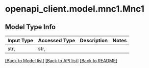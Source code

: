 # openapi_client.model.mnc1.Mnc1

## Model Type Info
Input Type | Accessed Type | Description | Notes
------------ | ------------- | ------------- | -------------
str,  | str,  |  | 

[[Back to Model list]](../../README.md#documentation-for-models) [[Back to API list]](../../README.md#documentation-for-api-endpoints) [[Back to README]](../../README.md)

